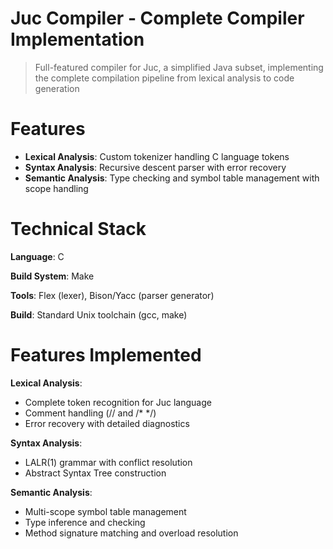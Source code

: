 # Juc Compiler - Complete Compiler Implementation 

> Full-featured compiler for Juc, a simplified Java subset, implementing the complete compilation pipeline from lexical analysis to code generation

# Features
- **Lexical Analysis**: Custom tokenizer handling C language tokens
- **Syntax Analysis**: Recursive descent parser with error recovery
- **Semantic Analysis**: Type checking and symbol table management with scope handling

# Technical Stack

**Language**: C

**Build System**: Make

**Tools**: Flex (lexer), Bison/Yacc (parser generator)

**Build**: Standard Unix toolchain (gcc, make)

# Features Implemented

**Lexical Analysis**:
- Complete token recognition for Juc language
- Comment handling (// and /* */)
- Error recovery with detailed diagnostics
  
**Syntax Analysis**:
- LALR(1) grammar with conflict resolution
- Abstract Syntax Tree construction
  
**Semantic Analysis**:
- Multi-scope symbol table management
- Type inference and checking
- Method signature matching and overload resolution
